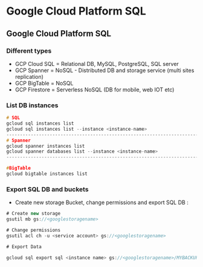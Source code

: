 # Google Cloud Platform SQL

## Google Cloud Platform SQL

### Different types 

* GCP Cloud SQL = Relational DB, MySQL, PostgreSQL, SQL server
* GCP Spanner = NoSQL - Distributed DB and storage service \(multi sites replication\)
* GCP BigTable = NoSQL 
* GCP Firestore = Serverless NoSQL \(DB for mobile, web IOT etc\)

### List DB instances

```cpp
# SQL
gcloud sql instances list
gcloud sql instances list --instance <instance-name>
---------------------------------------------------------------------------------------
# Spanner
gcloud spanner instances list
gcloud spanner databases list --instance <instance-name>
---------------------------------------------------------------------------------------

#BigTable
gcloud bigtable instances list

```

### Export SQL DB and buckets

* Create new storage Bucket, change permissions and export SQL DB :

```csharp
# Create new storage
gsutil mb gs://<googlestoragename>

# Change permissions
gsutil acl ch -u <service account> gs://<googlestoragename>

# Export Data

gcloud sql export sql <instance name> gs://<googlestoragename>/MYBACKUP.tgz --database=<DB NAME HERE>
```



